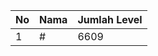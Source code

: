 | No | Nama            | Jumlah Level |
|----|-----------------|--------------|
| 1  | #    |    6609        |
